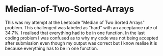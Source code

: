 # Median-of-Two-Sorted-Arrays

This was my attempt at the Leetcode "Median of Two Sorted Arrays" problem. This challenged was labeled as "hard" with an acceptance rate of 34.7%. I realised that everything had to be in one function. In the last coding problem I was confused as to why my code was not being accepted after submission even though my output was correct but I know realise it is because everything has to be in one function. 
